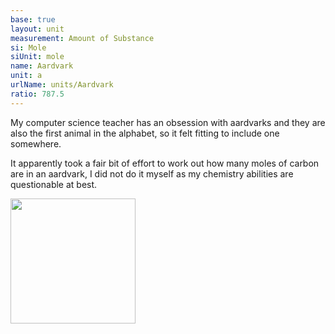 ```yaml
---
base: true
layout: unit
measurement: Amount of Substance
si: Mole
siUnit: mole
name: Aardvark
unit: a
urlName: units/Aardvark
ratio: 787.5
---
```


My computer science teacher has an obsession with aardvarks and they are also the first animal in the alphabet, so it felt fitting to include one somewhere.

It apparently took a fair bit of effort to work out how many moles of carbon are in an aardvark, I did not do it myself as my chemistry abilities are questionable at best.

<img style="width: 200px" src="{{ '/assets/aardvarkconvo.png' | relative_url }}">